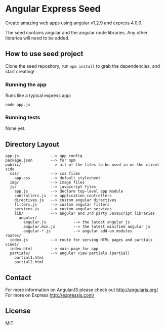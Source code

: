 # Angular Express Seed

Create amazing web apps using angular v1.2.9 and express 4.0.0.

The seed contains angular and the angular route libraries. Any other libraries will need to be added.

## How to use seed project

Clone the seed repository, run `npm install` to grab the dependencies, and start creating!

### Running the app

Runs like a typical express app:

    node app.js

### Running tests

None yet.

## Directory Layout
    
    app.js              --> app config
    package.json        --> for npm
    public/             --> all of the files to be used in on the client side
      css/              --> css files
        app.css         --> default stylesheet
      img/              --> image files
      js/               --> javascript files
        app.js          --> declare top-level app module
        controllers.js  --> application controllers
        directives.js   --> custom angular directives
        filters.js      --> custom angular filters
        services.js     --> custom angular services
        lib/            --> angular and 3rd party JavaScript libraries
          angular/
            angular.js            --> the latest angular js
            angular.min.js        --> the latest minified angular js
            angular-*.js          --> angular add-on modules
    routes/
      index.js          --> route for serving HTML pages and partials
    views/
      index.html        --> main page for app
      partials/         --> angular view partials (partial)
        partial1.html
        partial2.html



## Contact

For more information on AngularJS please check out http://angularjs.org/
For more on Express http://expressjs.com/

## License
MIT
